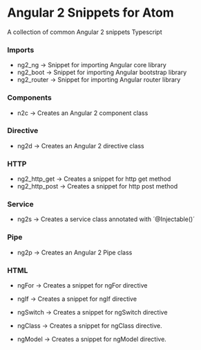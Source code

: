 Angular 2 Snippets for Atom
================

A collection of common Angular 2 snippets Typescript 

### Imports
* ng2_ng -> Snippet for importing Angular core library
* ng2_boot -> Snippet for importing Angular bootstrap library
* ng2_router -> Snippet for importing Angular router library

### Components

* n2c -> Creates an Angular 2 component class

### Directive

* ng2d -> Creates an Angular 2 directive class

### HTTP

* ng2_http_get -> Creates a snippet for http get method
* ng2_http_post -> Creates a snippet for http post method

### Service

* ng2s -> Creates a service class annotated with ´@Injectable()´


### Pipe

* ng2p -> Creates an Angular 2 Pipe class


### HTML

* ngFor -> Creates a snippet for ngFor directive

* ngIf -> Creates a snippet for ngIf directive

* ngSwitch -> Creates a snippet for ngSwitch directive

* ngClass -> Creates a snippet for ngClass directive.

* ngModel -> Creates a snippet for ngModel directive.

